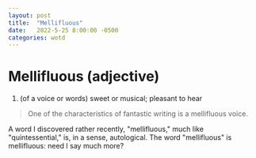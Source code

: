 ```yaml
---
layout: post
title:  "Mellifluous"
date:   2022-5-25 8:00:00 -0500
categories: wotd
---
```

# Mellifluous (adjective)
1. (of a voice or words) sweet or musical; pleasant to hear

> One of the characteristics of fantastic writing is a mellifluous voice.

A word I discovered rather recently, "mellifluous," much like "quintessential,"
is, in a sense, autological. The word "mellifluous" is mellifluous: need I
say much more?
